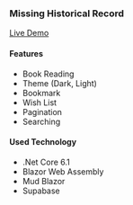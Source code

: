 ### Missing Historical Record

<a href="https://htetpyie-blazor-web-asm-mhr.netlify.app/" target="_blank">Live Demo</a>

#### Features
* Book Reading
* Theme (Dark, Light)
* Bookmark
* Wish List
* Pagination
* Searching

#### Used Technology
* .Net Core 6.1
* Blazor Web Assembly
* Mud Blazor
* Supabase
